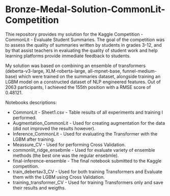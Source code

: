 # Bronze-Medal-Solution-CommonLit-Competition
Thie repository provides my solution for the Kaggle Competition - CommonLit - Evaluate Student Summaries. The goal of the competition was to assess the quality of summaries written by students in grades 3-12, and by that assist teachers in evaluating the quality of student work and help learning platforms provide immediate feedback to students. 

My solution was based on combining an ensemble of transformers (deberta-v3-large, XLM-roberta-large, all-mpnet-base, funnel-medium-base) which were trained on the summaries dataset, alongside training an LGBM model on a constructed dataset of NLP engineered features.  Out of 2063 participants, I achieved the 155th position with a RMSE score of 0.48121.

Notebooks descriptions:
- CommonLit - Sheet1.csv - Table results of all experiments and training I performed.
- Augmentation_CommonLit - Used for creating augmentation for the data (did not improved the results however).
- Inference_CommonLit - Used for evaluating the Transformer with the LGBM after training.
- Meassure_CV - Used for performing Cross Validation.
- commonlit_ridge_ensebmle - Used for evaluate variety of ensemble methods (the best one was the regular ensebmle).
- final-inference-ensemble - The final notebook submitted to the Kaggle competition.
- train_debertav3_CV - Used for both training Transformers and Evaluate them with the LGBM using Cross Validation.
- training_transformer_CV - Used for training Transformers only and save their results and weigths.
